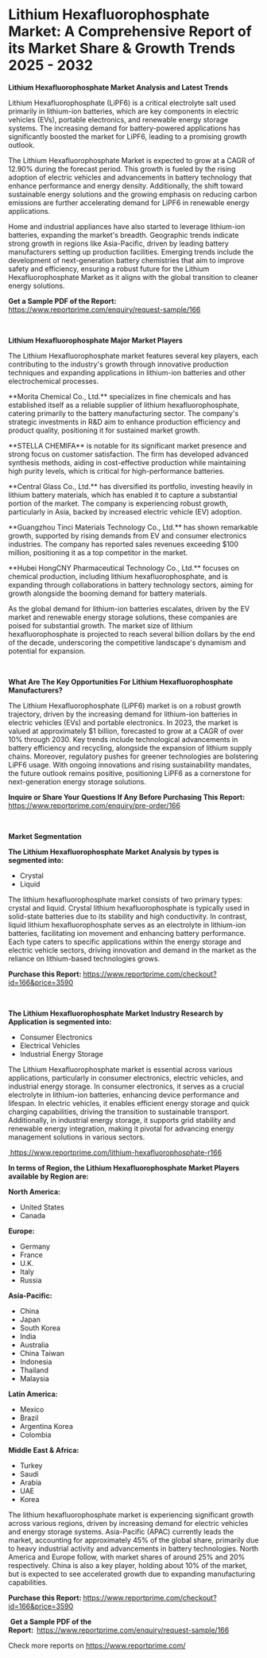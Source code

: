 <p><h1>Lithium Hexafluorophosphate Market: A Comprehensive Report of its Market Share & Growth Trends 2025 - 2032</h1></p><p><strong>Lithium Hexafluorophosphate Market Analysis and Latest Trends</strong></p>
<p><p>Lithium Hexafluorophosphate (LiPF6) is a critical electrolyte salt used primarily in lithium-ion batteries, which are key components in electric vehicles (EVs), portable electronics, and renewable energy storage systems. The increasing demand for battery-powered applications has significantly boosted the market for LiPF6, leading to a promising growth outlook.</p><p>The Lithium Hexafluorophosphate Market is expected to grow at a CAGR of 12.90% during the forecast period. This growth is fueled by the rising adoption of electric vehicles and advancements in battery technology that enhance performance and energy density. Additionally, the shift toward sustainable energy solutions and the growing emphasis on reducing carbon emissions are further accelerating demand for LiPF6 in renewable energy applications.</p><p>Home and industrial appliances have also started to leverage lithium-ion batteries, expanding the market's breadth. Geographic trends indicate strong growth in regions like Asia-Pacific, driven by leading battery manufacturers setting up production facilities. Emerging trends include the development of next-generation battery chemistries that aim to improve safety and efficiency, ensuring a robust future for the Lithium Hexafluorophosphate Market as it aligns with the global transition to cleaner energy solutions.</p></p>
<p><strong>Get a Sample PDF of the Report:&nbsp;</strong> <a href="https://www.reportprime.com/enquiry/request-sample/166?utm_campaign=2187&utm_medium=2&utm_source=Github&utm_content=ia&utm_term=18032025&utm_id=lithium-hexafluorophosphate">https://www.reportprime.com/enquiry/request-sample/166</a></p>
<p>&nbsp;</p>
<p><strong>Lithium Hexafluorophosphate Major Market Players</strong></p>
<p><p>The Lithium Hexafluorophosphate market features several key players, each contributing to the industry's growth through innovative production techniques and expanding applications in lithium-ion batteries and other electrochemical processes.</p><p>**Morita Chemical Co., Ltd.** specializes in fine chemicals and has established itself as a reliable supplier of lithium hexafluorophosphate, catering primarily to the battery manufacturing sector. The company's strategic investments in R&D aim to enhance production efficiency and product quality, positioning it for sustained market growth.</p><p>**STELLA CHEMIFA** is notable for its significant market presence and strong focus on customer satisfaction. The firm has developed advanced synthesis methods, aiding in cost-effective production while maintaining high purity levels, which is critical for high-performance batteries.</p><p>**Central Glass Co., Ltd.** has diversified its portfolio, investing heavily in lithium battery materials, which has enabled it to capture a substantial portion of the market. The company is experiencing robust growth, particularly in Asia, backed by increased electric vehicle (EV) adoption.</p><p>**Guangzhou Tinci Materials Technology Co., Ltd.** has shown remarkable growth, supported by rising demands from EV and consumer electronics industries. The company has reported sales revenues exceeding $100 million, positioning it as a top competitor in the market.</p><p>**Hubei HongCNY Pharmaceutical Technology Co., Ltd.** focuses on chemical production, including lithium hexafluorophosphate, and is expanding through collaborations in battery technology sectors, aiming for growth alongside the booming demand for battery materials.</p><p>As the global demand for lithium-ion batteries escalates, driven by the EV market and renewable energy storage solutions, these companies are poised for substantial growth. The market size of lithium hexafluorophosphate is projected to reach several billion dollars by the end of the decade, underscoring the competitive landscape's dynamism and potential for expansion.</p></p>
<p>&nbsp;</p>
<p><strong>What Are The Key Opportunities For Lithium Hexafluorophosphate Manufacturers?</strong></p>
<p><p>The Lithium Hexafluorophosphate (LiPF6) market is on a robust growth trajectory, driven by the increasing demand for lithium-ion batteries in electric vehicles (EVs) and portable electronics. In 2023, the market is valued at approximately $1 billion, forecasted to grow at a CAGR of over 10% through 2030. Key trends include technological advancements in battery efficiency and recycling, alongside the expansion of lithium supply chains. Moreover, regulatory pushes for greener technologies are bolstering LiPF6 usage. With ongoing innovations and rising sustainability mandates, the future outlook remains positive, positioning LiPF6 as a cornerstone for next-generation energy storage solutions.</p></p>
<p><strong>Inquire or Share Your Questions If Any Before Purchasing This Report:</strong> <a href="https://www.reportprime.com/enquiry/pre-order/166?utm_campaign=2187&utm_medium=2&utm_source=Github&utm_content=ia&utm_term=18032025&utm_id=lithium-hexafluorophosphate">https://www.reportprime.com/enquiry/pre-order/166</a></p>
<p>&nbsp;</p>
<p><strong>Market Segmentation</strong></p>
<p><strong>The Lithium Hexafluorophosphate Market Analysis by types is segmented into:</strong></p>
<p><ul><li>Crystal</li><li>Liquid</li></ul></p>
<p><p>The lithium hexafluorophosphate market consists of two primary types: crystal and liquid. Crystal lithium hexafluorophosphate is typically used in solid-state batteries due to its stability and high conductivity. In contrast, liquid lithium hexafluorophosphate serves as an electrolyte in lithium-ion batteries, facilitating ion movement and enhancing battery performance. Each type caters to specific applications within the energy storage and electric vehicle sectors, driving innovation and demand in the market as the reliance on lithium-based technologies grows.</p></p>
<p><strong>Purchase this Report:&nbsp;</strong><a href="https://www.reportprime.com/checkout?id=166&price=3590&utm_campaign=2187&utm_medium=2&utm_source=Github&utm_content=ia&utm_term=18032025&utm_id=lithium-hexafluorophosphate">https://www.reportprime.com/checkout?id=166&price=3590</a></p>
<p>&nbsp;</p>
<p><strong>The Lithium Hexafluorophosphate Market Industry Research by Application is segmented into:</strong></p>
<p><ul><li>Consumer Electronics</li><li>Electrical Vehicles</li><li>Industrial Energy Storage</li></ul></p>
<p><p>The Lithium Hexafluorophosphate market is essential across various applications, particularly in consumer electronics, electric vehicles, and industrial energy storage. In consumer electronics, it serves as a crucial electrolyte in lithium-ion batteries, enhancing device performance and lifespan. In electric vehicles, it enables efficient energy storage and quick charging capabilities, driving the transition to sustainable transport. Additionally, in industrial energy storage, it supports grid stability and renewable energy integration, making it pivotal for advancing energy management solutions in various sectors.</p></p>
<p><a href="https://www.reportprime.com/lithium-hexafluorophosphate-r166?utm_campaign=2187&utm_medium=2&utm_source=Github&utm_content=ia&utm_term=18032025&utm_id=lithium-hexafluorophosphate">&nbsp;https://www.reportprime.com/lithium-hexafluorophosphate-r166</a></p>
<p><strong>In terms of Region, the Lithium Hexafluorophosphate Market Players available by Region are:</strong></p>
<p>
    <p> <strong> North America: </strong>
        <ul>
            <li>United States</li>
            <li>Canada</li>
        </ul>
        </p> 
    <p> <strong> Europe: </strong>
        <ul>
            <li>Germany</li>
            <li>France</li>
            <li>U.K.</li>
            <li>Italy</li>
            <li>Russia</li>
        </ul>
        </p> 
    <p> <strong> Asia-Pacific: </strong>
        <ul>
            <li>China</li>
            <li>Japan</li>
            <li>South Korea</li>
            <li>India</li>
            <li>Australia</li>
            <li>China Taiwan</li>
            <li>Indonesia</li>
            <li>Thailand</li>
            <li>Malaysia</li>
        </ul>
        </p> 
    <p> <strong> Latin America: </strong>
        <ul>
            <li>Mexico</li>
            <li>Brazil</li>
            <li>Argentina Korea</li>
            <li>Colombia</li>
        </ul>
        </p> 
    <p> <strong> Middle East & Africa: </strong>
        <ul>
            <li>Turkey</li>
            <li>Saudi</li>
            <li>Arabia</li>
            <li>UAE</li>
            <li>Korea</li>
        </ul>
    </p>
    </p>
<p><p>The lithium hexafluorophosphate market is experiencing significant growth across various regions, driven by increasing demand for electric vehicles and energy storage systems. Asia-Pacific (APAC) currently leads the market, accounting for approximately 45% of the global share, primarily due to heavy industrial activity and advancements in battery technologies. North America and Europe follow, with market shares of around 25% and 20% respectively. China is also a key player, holding about 10% of the market, but is expected to see accelerated growth due to expanding manufacturing capabilities.</p></p>
<p><strong>Purchase this Report: </strong><a href="https://www.reportprime.com/checkout?id=166&price=3590&utm_campaign=2187&utm_medium=2&utm_source=Github&utm_content=ia&utm_term=18032025&utm_id=lithium-hexafluorophosphate">https://www.reportprime.com/checkout?id=166&price=3590</a></p>
<p>&nbsp;<strong>Get a Sample PDF of the Report:&nbsp;&nbsp;</strong><a href="https://www.reportprime.com/enquiry/request-sample/166?utm_campaign=2187&utm_medium=2&utm_source=Github&utm_content=ia&utm_term=18032025&utm_id=lithium-hexafluorophosphate">https://www.reportprime.com/enquiry/request-sample/166</a></p>
<p><strong></strong></p>
<p>Check more reports on <a href="https://www.reportprime.com/?utm_campaign=2187&utm_medium=2&utm_source=Github&utm_content=ia&utm_term=18032025&utm_id=lithium-hexafluorophosphate">https://www.reportprime.com/</a></p>